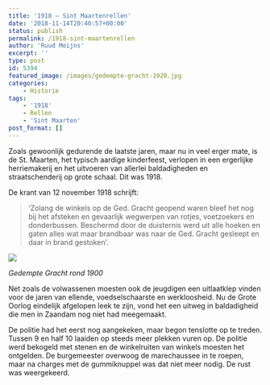 ```yaml
---
title: '1918 – Sint Maartenrellen'
date: '2018-11-14T20:40:57+00:00'
status: publish
permalink: /1918-sint-maartenrellen
author: 'Ruud Meijns'
excerpt: ''
type: post
id: 5394
featured_image: /images/gedempte-gracht-1920.jpg
categories:
    - Historie
tags:
    - '1918'
    - Rellen
    - 'Sint Maarten'
post_format: []
---
```

Zoals gewoonlijk gedurende de laatste jaren, maar nu in veel erger mate, is de St. Maarten, het typisch aardige kinderfeest, verlopen in een ergerlijke herriemakerij en het uitvoeren van allerlei baldadigheden en straatschenderij op grote schaal. Dit was 1918.

De krant van 12 november 1918 schrijft: 

> ‘Zolang de winkels op de Ged. Gracht geopend waren bleef het nog bij het afsteken en gevaarlijk wegwerpen van rotjes, voetzoekers en donderbussen. Beschermd door de duisternis werd uit alle hoeken en gaten alles wat maar brandbaar was naar de Ged. Gracht gesleept en daar in brand gestoken’.

![](/images/gedempte-gracht-1920.jpg)

*Gedempte Gracht rond 1900*

Net zoals de volwassenen moesten ook de jeugdigen een uitlaatklep vinden voor de jaren van ellende, voedselschaarste en werkloosheid. Nu de Grote Oorlog eindelijk afgelopen leek te zijn, vond het een uitweg in baldadigheid die men in Zaandam nog niet had meegemaakt.

De politie had het eerst nog aangekeken, maar begon tenslotte op te treden. Tussen 9 en half 10 laaiden op steeds meer plekken vuren op. De politie werd bekogeld met stenen en de winkelruiten van winkels moesten het ontgelden. De burgemeester overwoog de marechaussee in te roepen, maar na charges met de gummiknuppel was dat niet meer nodig. De rust was weergekeerd.